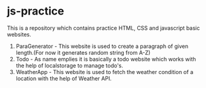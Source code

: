 # js-practice

This is a repository which contains practice HTML, CSS and javascript basic websites.

1. ParaGenerator - This website is used to create a paragraph of given length.(For now it generates random string from A-Z)
2. Todo - As name emplies it is basically a todo website which works with the help of localstorage to manage todo's.
3. WeatherApp - This website is used to fetch the weather condition of a location with the help of Weather API.
